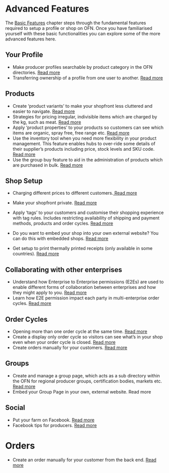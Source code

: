 # Advanced Features

The [Basic Features](/basic-features.md) chapter steps through the fundamental features required to setup a profile or shop on OFN. Once you have familiarised yourself with these basic functionalities you can explore some of the more advanced features here.

## Your Profile

* Make producer profiles searchable by product category in the OFN directories. [Read more](/making-a-producer-profile-searchable-by-product-category.md)
* Transferring ownership of a profile from one user to another. [Read more](/transferring-ownership-of-a-profile.md)

## Products

* Create ‘product variants’ to make your shopfront less cluttered and easier to navigate. [Read more ](/product-variants.md)
* Strategies for pricing irregular, indivisible items which are charged by the kg, such as meat. [Read more](/pricing-irregular-items.md)
* Apply ‘product properties’ to your products so customers can see which items are organic, spray free, free range etc. [Read more](/product-properties.md)
* Use the inventory tool when you need more flexibility in your product management. This feature enables hubs to over-ride some details of their supplier’s products including price, stock levels and SKU code. [Read more](/inventory.md)
* Use the group buy feature to aid in the administration of products which are purchased in bulk. [Read more](/group-buy.md)

## Shop Setup

* Charging different prices to different customers.[ Read more](/Customer-specific-pricing.md)
* Make your shopfront private. [Read more](/private-shopfront.md)
* Apply ‘tags’ to your customers and customise their shopping experience with tag rules. Includes restricting availability of shipping and payment methods, products and order cycles. [Read more](/customer-accounts-and-tagging.md)
* Do you want to embed your shop into your own external website? You can do this with embedded shops. [Read more](/embedded-shopfronts.md)

* Get setup to print thermally printed receipts \(only available in some countries\). [Read more](/thermally-printed-receipts.md)

## Collaborating with other enterprises

* Understand how Enterprise to Enterprise permissions \(E2Es\) are used to enable different forms of collaboration between enterprises and how they might apply to you. [Read more](/enterprise-to-enterprise-permissions-e2es.md)
* Learn how E2E permission impact each party in multi-enterprise order cycles. [Read more](/permissions-in-multi-enterprise-order-cycles.md)

## Order Cycles

* Opening more than one order cycle at the same time. 
  [Read more](/opening-more-than-one-order-cycle.md)
* Create a display only order cycle so visitors can see what’s in your shop even when your order cycle is closed.
  [Read more](/creating-display-only-order-cycles.md)
* Create orders manually for your customers.
  [Read more](/create-an-order.md)

## Groups

* Create and manage a group page, which acts as a sub directory within the OFN for regional producer groups, certification bodies, markets etc.
  [Read more](/group-pages.md)
* Embed your Group Page in your own, external website. Read more

## Social

* Put your farm on Facebook.
  [Read more](/putting-your-farm-on-facebook.md)
* Facebook tips for producers.
  [Read more](/facebook-tips.md)

# Orders

* Create an order manually for your customer from the back end. [Read more](/create-orders.md)



